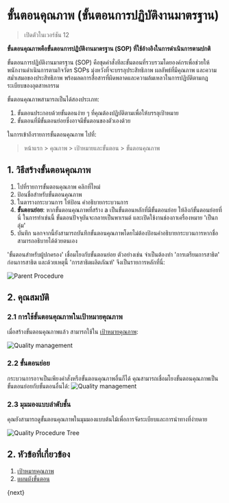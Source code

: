 <!-- add-breadcrumbs -->
# ขั้นตอนคุณภาพ (ขั้นตอนการปฏิบัติงานมาตรฐาน)

> เปิดตัวในเวอร์ชัน 12

**ขั้นตอนคุณภาพคือขั้นตอนการปฏิบัติงานมาตรฐาน (SOP) ที่ใช้อ้างอิงในการดำเนินการตามปกติ**

ขั้นตอนการปฏิบัติงานมาตรฐาน (SOP) คือชุดคำสั่งทีละขั้นตอนที่รวบรวมโดยองค์กรเพื่อช่วยให้พนักงานดำเนินการตามกิจวัตร SOPs มุ่งหวังที่จะบรรลุประสิทธิภาพ ผลลัพธ์ที่มีคุณภาพ และความสม่ำเสมอของประสิทธิภาพ พร้อมลดการสื่อสารที่ผิดพลาดและความล้มเหลวในการปฏิบัติตามกฎระเบียบของอุตสาหกรรม

ขั้นตอนคุณภาพสามารถเป็นได้สองประเภท:
  1. ขั้นตอนประกอบด้วยขั้นตอนง่าย ๆ ที่คุณต้องปฏิบัติตามเพื่อให้บรรลุเป้าหมาย
  1. ขั้นตอนที่มีขั้นตอนย่อยซึ่งอาจมีขั้นตอนของตัวเองด้วย

ในการเข้าถึงรายการขั้นตอนคุณภาพ ไปที่:
> หน้าแรก > คุณภาพ > เป้าหมายและขั้นตอน > ขั้นตอนคุณภาพ

## 1. วิธีสร้างขั้นตอนคุณภาพ

1. ไปที่รายการขั้นตอนคุณภาพ คลิกที่ใหม่
1. ป้อนชื่อสำหรับขั้นตอนคุณภาพ
1. ในตารางกระบวนการ ให้ป้อน คำอธิบายกระบวนการ
1. **ขั้นตอนย่อย**: หากขั้นตอนคุณภาพที่สร้าง a เป็นขั้นตอนหลักที่มีขั้นตอนย่อย ให้ลิงก์ขั้นตอนย่อยที่นี่ ในการทำเช่นนี้ ขั้นตอนปัจจุบันจะกลายเป็นพาเรนต์ และเปิดใช้งานช่องกาเครื่องหมาย 'เป็นกลุ่ม'
1. บันทึก
  นอกจากนี้ยังสามารถบันทึกขั้นตอนคุณภาพโดยไม่ต้องป้อนคำอธิบายกระบวนการหากชื่อสามารถอธิบายได้ด้วยตนเอง

'ขั้นตอนสำหรับผู้ปกครอง' เชื่อมโยงกับขั้นตอนย่อย ตัวอย่างเช่น จำเป็นต้องทำ 'การเตรียมการสาธิต' ก่อนการสาธิต และด้วยเหตุนี้ 'การสาธิตผลิตภัณฑ์' จึงเป็นรายการหลักที่นี่:

![Parent Procedure](/docs/assets/img/quality-management/procedure-parent.png)

## 2. คุณสมบัติ

### 2.1 การใช้ขั้นตอนคุณภาพในเป้าหมายคุณภาพ
เมื่อสร้างขั้นตอนคุณภาพแล้ว สามารถใช้ใน [เป้าหมายคุณภาพ](/docs/user/manual/th/quality-management/quality_goal):

<img class="screenshot" alt="Quality management" src="{{docs_base_url}}/assets/img/quality-management/procedure.gif">

### 2.2 ขั้นตอนย่อย

กระบวนการอาจเป็นเพียงคำสั่งหรือขั้นตอนคุณภาพอื่นก็ได้ คุณสามารถเชื่อมโยงขั้นตอนคุณภาพเป็นขั้นตอนย่อยกับขั้นตอนอื่นได้:
<img class="screenshot" alt="Quality management" src="{{docs_base_url}}/assets/img/quality-management/procedure-1.gif">

### 2.3 มุมมองแบบลำดับชั้น

คุณยังสามารถดูขั้นตอนคุณภาพในมุมมองแบบต้นไม้เพื่อการจัดระเบียบและการนำทางที่ง่ายดาย

<img class="screenshot" alt="Quality Procedure Tree" src="{{docs_base_url}}/assets/img/quality-management/Quality-Tree.gif">

## 2. หัวข้อที่เกี่ยวข้อง
1. [เป้าหมายคุณภาพ](/docs/user/manual/th/quality-management/quality_goal)
1. [แผนผังขั้นตอน](/docs/user/manual/th/quality-management/tree_of_procedure)

{next}
